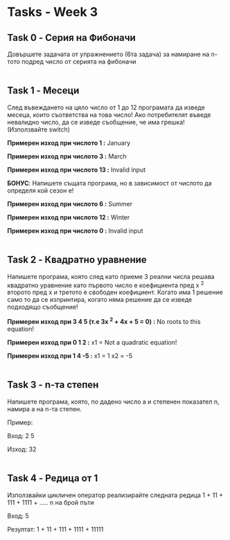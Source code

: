 # Tasks - Week 3

Task 0 - Серия на Фибоначи
------------
Довършете задачата от упражнението (6та задача) за намиране на n-тото подред число от серията на фибоначи
<br><br>

Task 1 - Месеци
------------

След въвеждането на цяло число от 1 до 12 програмата да изведе месеца, които съответства на това число! Ако потребителят въведе невалидно число, да се изведе съобщение, че има грешка! (Използвайте switch) 

**Примерен изход при числото 1 :** January

**Примерен изход при числото 3 :** March

**Примерен изход при числото 13 :** Invalid input
 
**БОНУС**: Напишете същата програма, но в зависимост от числото да определя кой сезон е!

**Примерен изход при числото 6 :** Summer

**Примерен изход при числото 12 :** Winter

**Примерен изход при числото 0 :** Invalid input
<br><br>


Task 2 - Квадратно уравнение
------------
Напишете програма, която след като приеме 3 реални числа решава квадратно уравнение като първото число е коефициента пред x <sup>2</sup> второто пред x и третото е свободен коефициент. Когато има 1 решение само то да се изпринтира, когато няма решение да се изведе подходящо съобщение!

**Примерен изход при 3 4 5 (т.е 3x <sup>2</sup> + 4x + 5 = 0) :** No roots to this equation!

**Примерен изход при 0 1 2 :** x1 = Not a quadratic equation!

**Примерен изход при 1 4 -5 :** x1 = 1 x2 = -5
<br><br>

Task 3 - n-та степен
------------
Напишете програма, която, по дадено число а и степенен показател n, намира а нa n-та степен.

Пример:

Вход: 2 5

Изход: 32
<br><br>

Task 4 - Редица от 1
------------
Използвайки цикличен оператор реализирайте следната редица 1 + 11 + 111 + 1111 + ..... n на брой пъти

Вход: 5

Резултат: 1 + 11 + 111 + 1111 + 11111


<br><br>

